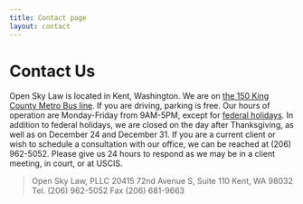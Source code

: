 ```yaml
---
title: Contact page
layout: contact
---
```


# Contact Us

Open Sky Law is located in Kent, Washington. We are on [the 150 King County Metro Bus line](https://kingcounty.gov/depts/transportation/metro/schedules-maps/150.aspx). If you are driving, parking is free.  Our hours of operation are Monday-Friday from  9AM-5PM, except for [federal holidays](https://www.opm.gov/policy-data-oversight/snow-dismissal-procedures/federal-holidays/#url=2019). In addition to federal holidays, we are closed on the day after Thanksgiving, as well as on December 24 and December 31. If you are a current client or wish to schedule a consultation with our office, we can be reached at (206) 962-5052. Please give us 24 hours to respond as we may be in a client meeting, in court, or at USCIS.

> Open Sky Law, PLLC
> 20415 72nd Avenue S, Suite 110
> Kent, WA 98032
> Tel. (206) 962-5052
> Fax  (206) 681-9663


